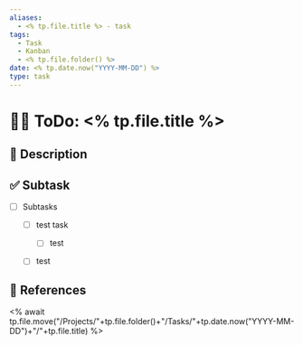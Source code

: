 ```yaml
---
aliases:
  - <% tp.file.title %> - task
tags:
  - Task
  - Kanban
  - <% tp.file.folder() %>
date: <% tp.date.now("YYYY-MM-DD") %>
type: task
---
```



# 👷‍♂️ ToDo: <% tp.file.title %>


## 👅 Description


## ✅ Subtask

- [ ] Subtasks
	- [ ] test task
		- [ ] test 
	- [ ] test



## 📝 References



<% await tp.file.move("/Projects/"+tp.file.folder()+"/Tasks/"+tp.date.now("YYYY-MM-DD")+"/"+tp.file.title) %>

